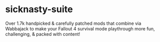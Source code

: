 # sicknasty-suite
Over 1.7k handpicked &amp; carefully patched mods that combine via Wabbajack to make your Fallout 4 survival mode playthrough more fun, challenging, &amp; packed with content!
